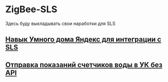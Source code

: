 # ZigBee-SLS

Здесь буду выкладывать свои наработки для SLS

## [Навык Умного дома Яндекс для интеграции с SLS](/AliceSkills/funtik/Readme.md)
## [Отправка показаний счетчиков воды в УК без API](/sendCountersToUK/Readme.md)
